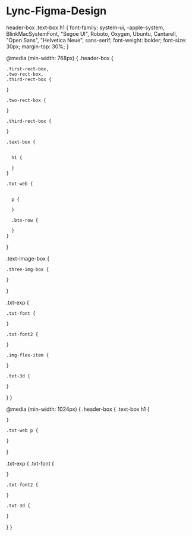 # Lync-Figma-Design


header-box .text-box h1 {
  font-family: system-ui, -apple-system, BlinkMacSystemFont, "Segoe UI", Roboto, Oxygen, Ubuntu, Cantarell, "Open Sans", "Helvetica Neue", sans-serif;
  font-weight: bolder;
  font-size: 30px;
  margin-top: 30%;
}

@media (min-width: 768px) {
  .header-box {
  

    .first-rect-box,
    .two-rect-box,
    .third-rect-box {
     
    }

    .two-rect-box {
     
    }

    .third-rect-box {
     
    }

    .text-box {
     

      h1 {
        
      }
    }

    .txt-web {
     

      p {
       
      }

      .btn-row {
       
      }
    }
  }

  .text-image-box {
   
    .three-img-box {
      
    }
  }

  .txt-exp {
   

    .txt-font {
     
    }

    .txt-font2 {
      
    }

    .img-flex-item {
      
    }

    .txt-3d {
     
    }
  }
}

@media (min-width: 1024px) {
  .header-box {
    .text-box h1 {
 
    }

    .txt-web p {
     
    }
  }

  .txt-exp {
    .txt-font {
      
    }

    .txt-font2 {
     
    }

    .txt-3d {
     
    }
  }
}
